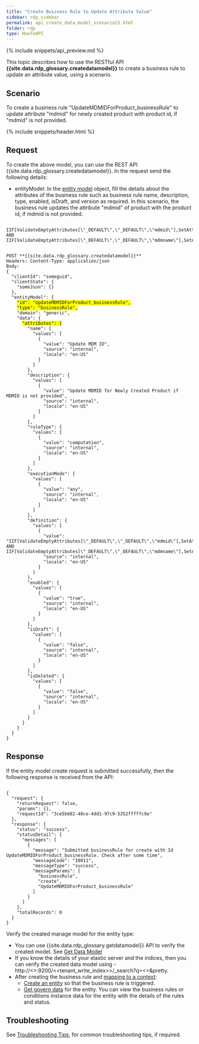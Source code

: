 ```yaml
---
title: "Create Business Rule to Update Attribute Value"
sidebar: rdp_sidebar
permalink: api_create_data_model_scenario21.html
folder: rdp
type: HowToAPI
---
```


{% include snippets/api_preview.md %}

This topic describes how to use the RESTful API **{{site.data.rdp_glossary.createdatamodel}}** to create a business rule to update an attribute value, using a scenario.

## Scenario

To create a business rule "UpdateMDMIDForProduct_businessRule" to update attribute "mdmid" for newly created product with product id, if "mdmid" is not provided.

{% include snippets/header.html %}

## Request

To create the above model, you can use the REST API {{site.data.rdp_glossary.createdatamodel}}. In the request send the following details:
  
* entityModel: In the [entity model](api_business_rule_defn_data_model.html) object, fill the details about the attributes of the business rule such as business rule name, description, type, enabled, isDraft, and version as required. In this scenario, the business rule updates the attribute "mdmid" of product with the product id, if mdmid is not provided. 

<pre><code>
IIF[ValidateEmptyAttributes[\"_DEFAULT\",\"_DEFAULT\",\"mdmid\"],SetAttributeValue[\"_DEFAULT\",\"_DEFAULT\",\"mdmid\",GetAttributeValue[\"_DEFAULT\",\"_DEFAULT\",\"productid\"]],false] AND IIF[ValidateEmptyAttributes[\"_DEFAULT\",\"_DEFAULT\",\"mdmname\"],SetAttributeValue[\"_DEFAULT\",\"_DEFAULT\",\"mdmname\",GetAttributeValue[\"_DEFAULT\",\"_DEFAULT\",\"productid\"]],false]"
</code></pre> 

<pre><code>
POST **{{site.data.rdp_glossary.createdatamodel}}**
Headers: Content-Type: application/json
Body:
{    
  "clientId": "someguid",
  "clientState": {
    "someJson": {}
  },
  "entityModel": {
    <span style="background-color: #FFFF00">"id": "UpdateMDMIDForProduct_businessRule",</span>
    <span style="background-color: #FFFF00">"type": "businessRule",</span>
    "domain": "generic",
    "data": {
      <span style="background-color: #FFFF00">"attributes": {</span>
        "name": {
          "values": [
            {
              "value": "Update MDM ID",
              "source": "internal",
              "locale": "en-US"
            }
          ]
        },
        "description": {
          "values": [
            {
              "value": "Update MDMID for Newly Created Product if MDMID is not provided",
              "source": "internal",
              "locale": "en-US"
            }
          ]
        },
        "ruleType": {
          "values": [
            {
              "value": "computation",
              "source": "internal",
              "locale": "en-US"
            }
          ]
        },
        "executionMode": {
          "values": [
            {
              "value": "any",
              "source": "internal",
              "locale": "en-US"
            }
          ]
        },
        "definition": {
          "values": [
            {
              "value": "IIF[ValidateEmptyAttributes[\"_DEFAULT\",\"_DEFAULT\",\"mdmid\"],SetAttributeValue[\"_DEFAULT\",\"_DEFAULT\",\"mdmid\",GetAttributeValue[\"_DEFAULT\",\"_DEFAULT\",\"productid\"]],false] AND IIF[ValidateEmptyAttributes[\"_DEFAULT\",\"_DEFAULT\",\"mdmname\"],SetAttributeValue[\"_DEFAULT\",\"_DEFAULT\",\"mdmname\",GetAttributeValue[\"_DEFAULT\",\"_DEFAULT\",\"productid\"]],false]",
              "source": "internal",
              "locale": "en-US"
            }
          ]
        },
        "enabled": {
          "values": [
            {
              "value": "true",
              "source": "internal",
              "locale": "en-US"
            }
          ]
        },
        "isDraft": {
          "values": [
            {
              "value": "false",
              "source": "internal",
              "locale": "en-US"
            }
          ]
        },
        "isDeleted": {
          "values": [
            {
              "value": "false",
              "source": "internal",
              "locale": "en-US"
            }
          ]
        }
      }
    }
  }
}
</code></pre> 

## Response

If the entity model create request is submitted successfully, then the following response is received from the API:

<pre><code>
{
  "request": {
    "returnRequest": false,
    "params": {},
    "requestId": "3ce5b682-48ce-4dd1-97c9-5352fffffc9e"
  },
  "response": {
    "status": "success",
    "statusDetail": {
      "messages": [
        {
          "message": "Submitted businessRule for create with Id UpdateMDMIDForProduct_businessRule. Check after some time",
          "messageCode": "I0011",
          "messageType": "success",
          "messageParams": [
            "businessRule",
            "create",
            "UpdateMDMIDForProduct_businessRule"
          ]
        }
      ]
    },
    "totalRecords": 0
  }
}
</code></pre> 

Verify the created manage model for the entity type:
* You can use {{site.data.rdp_glossary.getdatamodel}} API to verify the created model. See [Get Data Model](api_get_data_model.html)
* If you know the details of your elastic server and the indices, then you can verify the created data model using - http://<<ESSERVER>>:9200/<<tenant_write_index>>/_search?q=<<EntityModelName>>&pretty.
* After creating the business rule and [mapping to a context](api_create_data_model_scenario73.html):
  * [Create an entity](api_app_create_entity.html) so that the business rule is triggered. 
  * [Get govern data](api_get_govern_data.html) for the entity. You can view the business rules or conditions instance data for the entity with the details of the rules and status.

## Troubleshooting

See [Troubleshooting Tips](api_troubleshooting_tips.html), for common troubleshooting tips, if required.
